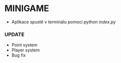 # MINIGAME
- Aplikace spustě v terminálu pomocí *python index.py*



### UPDATE
- Point system
- Player system 
- Bug fix